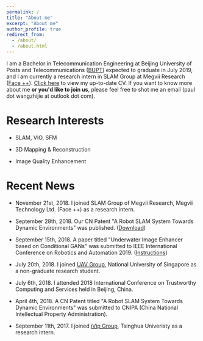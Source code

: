 ```yaml
---
permalink: /
title: "About me"
excerpt: "About me"
author_profile: true
redirect_from: 
  - /about/
  - /about.html
---
```


I am a Bachelor in Telecommunication Engineering at Beijing University of Posts and Telecommunications (<a href="https://www.bupt.edu.cn/" target="_blank">BUPT</a>) expected to graduate in July 2019, and I am currently a research intern in SLAM Group at Megvii Research (<a href="https://www.faceplusplus.com/" target="_blank">Face ++</a>). <a href="http://paulwong16.github.io/files/Resume.pdf" target="_blank">Click here</a> to view my up-to-date CV. If you want to know more about me **or you'd like to join us**, please feel free to shot me an email (paul dot wangzhijie at outlook dot com).

# Research Interests #

* SLAM, VIO, SFM

* 3D Mapping & Reconstruction

* Image Quality Enhancement

# Recent News #

* November 21st, 2018. I joined SLAM Group of Megvii Research, Megvii Technology Ltd. (Face ++) as a research intern.

* September 28th, 2018. Our CN Patent "A Robot SLAM System Towards Dynamic Environments" was published. (<a href="http://paulwong16.github.io/files/2018102980426.pdf" target="_blank">Download</a>)

* September 15th, 2018. A paper titled "Underwater Image Enhancer based on Conditional GANs" was submitted to IEEE International Conference on Robotics and Automation 2019. (<a href="https://github.com/Xiaodong-Bran/underwater-image-enhancer" target="_blank">Instructions</a>)

* July 20th, 2018. I joined <a href="http://uav.ece.nus.edu.sg/" target="_blank">UAV Group</a>, National University of Singapore as a non-graduate research student.

* July 6th, 2018. I attended 2018 International Conference on Trustworthy Computing and Services held in Beijing, China.

* April 4th, 2018. A CN Patent titled "A Robot SLAM System Towards Dynamic Environments" was submitted to CNIPA (China National Intellectual Property Administration).

* September 11th, 2017. I joined <a href="http://nics.ee.tsinghua.edu.cn/people/ivip/index.html" target="_blank">iVip Group</a>, Tsinghua Univeristy as a research intern.